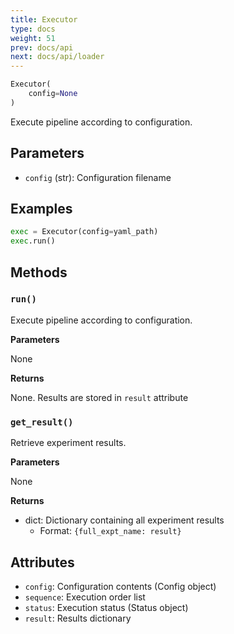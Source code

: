 ```yaml
---
title: Executor
type: docs
weight: 51
prev: docs/api
next: docs/api/loader
---
```



```python
Executor(
    config=None
)
```

Execute pipeline according to configuration.

## Parameters

- `config` (str): Configuration filename

## Examples

```python
exec = Executor(config=yaml_path)
exec.run()
```

## Methods

### `run()`

Execute pipeline according to configuration.

**Parameters**

None

**Returns**

None. Results are stored in `result` attribute

### `get_result()`

Retrieve experiment results.

**Parameters**

None

**Returns**

- dict: Dictionary containing all experiment results
  - Format: `{full_expt_name: result}`

## Attributes

- `config`: Configuration contents (Config object)
- `sequence`: Execution order list
- `status`: Execution status (Status object)
- `result`: Results dictionary